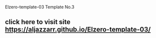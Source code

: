  Elzero-template-03
Template No.3
## click here to visit site https://aljazzarr.github.io/Elzero-template-03/
